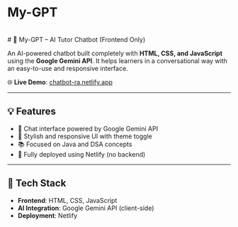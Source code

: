 # My-GPT
<br>
# 🤖 My-GPT – AI Tutor Chatbot (Frontend Only)

An AI-powered chatbot built completely with **HTML, CSS, and JavaScript** using the **Google Gemini API**. It helps learners  in a conversational way with an easy-to-use and responsive interface.

🌐 **Live Demo**: [chatbot-ra.netlify.app](https://chatbot-ra.netlify.app/)

---

## 💡 Features

- 💬 Chat interface powered by Google Gemini API
- 🎨 Stylish and responsive UI with theme toggle
- 📚 Focused on Java and DSA concepts
- 🚀 Fully deployed using Netlify (no backend)

---

## 🧰 Tech Stack

- **Frontend**: HTML, CSS, JavaScript
- **AI Integration**: Google Gemini API (client-side)
- **Deployment**: Netlify



